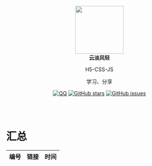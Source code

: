 <p align="center">
  <a href="https://mehoon.com">
    <img src="https://blog.mehoon.com/wp-content/uploads/2021/06/cropped-avatar.jpg" width="130" />
  </a>
  <br />
  <b>云淡风轻</b>
  <p align="center">H5-CSS-JS</p>
  <p align="center">学习、分享</p>
  
  <p align="center">
  <a href="https://github.com/haohaizhi/haohaizhi.github.io/blob/main/assets/qq.jpg">
  <img src="https://img.shields.io/badge/Talk-QQ-brightgreen.svg?style=popout-square" alt="QQ"></a>
  <a href="https://github.com/haohaizhi/H5-CSS-JS/stargazers">
  <img src="https://img.shields.io/github/stars/haohaizhi/H5-CSS-JS.svg?style=popout-square" alt="GitHub stars"></a>
  <a href="https://github.com/haohaizhi/H5-CSS-JS/issues">
  <img src="https://img.shields.io/github/issues/haohaizhi/H5-CSS-JS.svg?style=popout-square" alt="GitHub issues"></a>
</p>


<br />
<br />

# 汇总
|编号|链接|时间|
| :--:| :--: | :--: |
